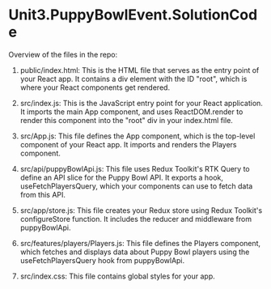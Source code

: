 # Unit3.PuppyBowlEvent.SolutionCode

Overview of the files in the repo:

1. public/index.html: This is the HTML file that serves as the entry point of your React app. It contains a div element with the ID "root", which is where your React components get rendered.

2. src/index.js: This is the JavaScript entry point for your React application. It imports the main App component, and uses ReactDOM.render to render this component into the "root" div in your index.html file.

3. src/App.js: This file defines the App component, which is the top-level component of your React app. It imports and renders the Players component.

4. src/api/puppyBowlApi.js: This file uses Redux Toolkit's RTK Query to define an API slice for the Puppy Bowl API. It exports a hook, useFetchPlayersQuery, which your components can use to fetch data from this API.

5. src/app/store.js: This file creates your Redux store using Redux Toolkit's configureStore function. It includes the reducer and middleware from puppyBowlApi.

6. src/features/players/Players.js: This file defines the Players component, which fetches and displays data about Puppy Bowl players using the useFetchPlayersQuery hook from puppyBowlApi.

7. src/index.css: This file contains global styles for your app.

